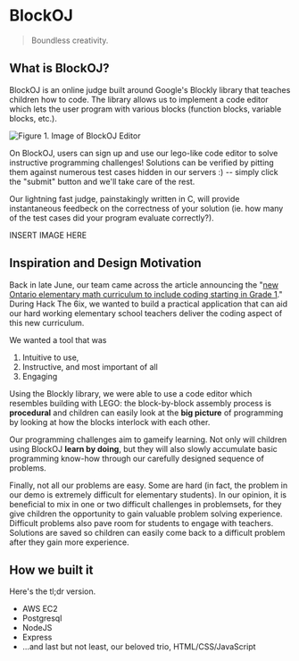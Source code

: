 # BlockOJ
> Boundless creativity.

## What is BlockOJ?
BlockOJ is an online judge built around Google's Blockly library that teaches children how to code. The library allows us to implement a code editor which lets the user program with various blocks (function blocks, variable blocks, etc.).

![Figure 1. Image of BlockOJ Editor](https://i.imgur.com/UOmBhL4.png)

On BlockOJ, users can sign up and use our lego-like code editor to solve instructive programming challenges! Solutions can be verified by pitting them against numerous test cases hidden in our servers :) -- simply click the "submit" button and we'll take care of the rest.

Our lightning fast judge, painstakingly written in C, will provide instantaneous feedbeck on the correctness of your solution (ie. how many of the test cases did your program evaluate correctly?).

INSERT IMAGE HERE

## Inspiration and Design Motivation

Back in late June, our team came across the article announcing the "[new Ontario elementary math curriculum to include coding starting in Grade 1](https://www.thestar.com/politics/provincial/2020/06/23/new-ontario-elementary-math-curriculum-to-include-coding-starting-in-grade-1.html)." During Hack The 6ix, we wanted to build a practical application that can aid our hard working elementary school teachers deliver the coding aspect of this new curriculum.

We wanted a tool that was
1. Intuitive to use,
2. Instructive, and most important of all
3. Engaging

Using the Blockly library, we were able to use a code editor which resembles building with LEGO: the block-by-block assembly process is **procedural** and children can easily look at the **big picture** of programming by looking at how the blocks interlock with each other.

Our programming challenges aim to gameify learning. Not only will children using BlockOJ **learn by doing**, but they will also slowly accumulate basic programming know-how through our carefully designed sequence of problems.

Finally, not all our problems are easy. Some are hard (in fact, the problem in our demo is extremely difficult for elementary students). In our opinion, it is beneficial to mix in one or two difficult challenges in problemsets, for they give children the opportunity to gain valuable problem solving experience. Difficult problems also pave room for students to engage with teachers. Solutions are saved so children can easily come back to a difficult problem after they gain more experience.

## How we built it

Here's the tl;dr version.
- AWS EC2
- Postgresql
- NodeJS
- Express
- ...and last but not least, our beloved trio, HTML/CSS/JavaScript